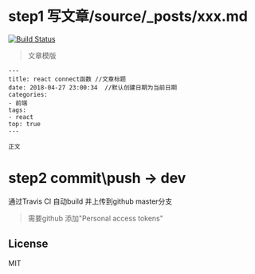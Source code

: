 # step1 写文章/source/_posts/xxx.md

[![Build Status](https://travis-ci.com/wdy331644741/wdy331644741.github.io.svg?branch=dev)](https://travis-ci.com/wdy331644741/wdy331644741.github.io)

> 文章模版

```
---
title: react connect函数 //文章标题
date: 2018-04-27 23:00:34  //默认创建日期为当前日期
categories:      
- 前端
tags:
- react
top: true
---

正文
```


# step2 commit\push -> dev

通过Travis CI 自动build 并上传到github master分支

> 需要github 添加"Personal access tokens"


## License

MIT

